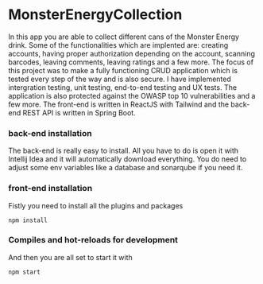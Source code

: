 # MonsterEnergyCollection
In this app you are able to collect different cans of the Monster Energy drink.
Some of the functionalities which are implented are: creating accounts, having proper authorization depending on the account, scanning barcodes, leaving comments, leaving ratings and a few more. The focus of this project was to make a fully functioning CRUD application which is tested every step of the way and is also secure. I have implemented intergration testing, unit testing, end-to-end testing and UX tests. The application is also protected against the OWASP top 10 vulnerabilities and a few more. 
The front-end is written in ReactJS with Tailwind and the back-end REST API is written in Spring Boot.

### back-end installation
The back-end is really easy to install. All you have to do is open it with Intellij Idea and it will automatically download everything.
You do need to adjust some env variables like a database and sonarqube if you need it.

### front-end installation
Fistly you need to install all the plugins and packages
```
npm install
```

### Compiles and hot-reloads for development
And then you are all set to start it with
```
npm start
```
